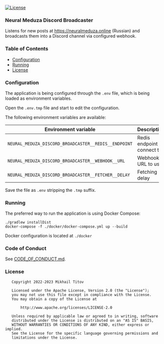 [![License](https://img.shields.io/badge/License-Apache_2.0-blue.svg)](https://opensource.org/licenses/Apache-2.0)

### Neural Meduza Discord Broadcaster

Listens for new posts at https://neuralmeduza.online (Russian) and broadcasts them into a Discord channel via configured
webhook.

### Table of Contents

- [Configuration](#Configuration)
- [Running](#Running)
- [License](#License)

### Configuration

The application is being configured through the `.env` file, which is
being loaded as environment variables.

Open the `.env.tmp` file and start to edit the configuration.

The following environment variables are available:

| Environment variable                                 | Description                  |
|------------------------------------------------------|------------------------------|
| `NEURAL_MEDUZA_DISCORD_BROADCASTER__REDIS__ENDPOINT` | Redis endpoint to connect to |
| `NEURAL_MEDUZA_DISCORD_BROADCASTER__WEBHOOK__URL`    | Webhook URL to use           |
| `NEURAL_MEDUZA_DISCORD_BROADCASTER__FETCHER__DELAY`  | Fetching delay               |

Save the file as `.env` stripping the `.tmp` suffix.

### Running

The preferred way to run the application is using Docker Compose:

```shell
./gradlew installDist
docker-compose -f ./docker/docker-compose.yml up --build
```

Docker configuration is located at `./docker`

### Code of Conduct

See [CODE_OF_CONDUCT.md](./CODE_OF_CONDUCT.md).

### License

```
   Copyright 2022-2023 Mikhail Titov

   Licensed under the Apache License, Version 2.0 (the "License");
   you may not use this file except in compliance with the License.
   You may obtain a copy of the License at

       http://www.apache.org/licenses/LICENSE-2.0

   Unless required by applicable law or agreed to in writing, software
   distributed under the License is distributed on an "AS IS" BASIS,
   WITHOUT WARRANTIES OR CONDITIONS OF ANY KIND, either express or implied.
   See the License for the specific language governing permissions and
   limitations under the License.
```
